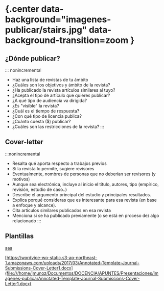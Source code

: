 
#  {.center data-background="imagenes-publicar/stairs.jpg" data-background-transition=zoom }

## ¿Dónde publicar?

::: nonincremental
- Haz una lista de revistas de tu ámbito
- ¿Cuáles son los objetivos y ámbito de la revista?
- ¿Ha publicado la revista artículos similares al tuyo?
- ¿Acepta el tipo de artículo que quieres publicar?
- ¿A qué tipo de audiencia va dirigida?
- ¿Es "visible" la revista?
- ¿Cuál es el tiempo de respuesta?
- ¿Con qué tipo de licencia publica?
- ¿Cuánto cuesta ($) publicar?
- ¿Cuáles son las restricciones de la revista?
:::

## Cover-letter

:::nonincremental
- Resalta qué aporta respecto a trabajos previos
- Si la revista lo permite, sugiere revisores
- Eventualmente, nombres de personas que no deberían ser revisores (y motivos)
- Aunque sea electrónica, incluye al inicio el título, autores, tipo (empírico, revisión, estudio de caso..)
- Describe el argumento principal del estudio y principales resultados.
- Explica porqué consideras que es interesante para esa revista (en base a enfoque y alcance).
- Cita artículos similares publicados en esa revista
- Menciona si se ha publicado previamente (o se está en proceso de) algo relacionado
:::

## Plantillas
[aaa](/home/jmunoz/Documentos/DOCENCIA/APUNTES/Presentaciones/imagenes-publicar)

[https://wordvice-wp-static.s3-ap-northeast-1.amazonaws.com/uploads/2017/03/Annotated-Template-Journal-Submissions-Cover-Letter1.docx](file:///home/jmunoz/Documentos/DOCENCIA/APUNTES/Presentaciones/imagenes-publicarAnnotated-Template-Journal-Submissions-Cover-Letter1.docx)
